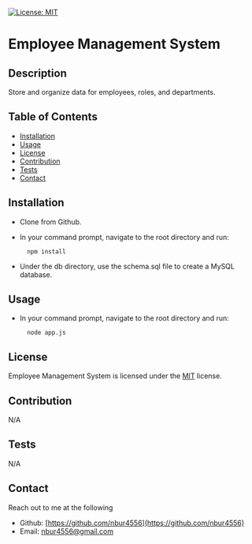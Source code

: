 
[![License: MIT](https://img.shields.io/badge/License-MIT-yellow.svg)](https://opensource.org/licenses/MIT)

# Employee Management System

## Description

Store and organize data for employees, roles, and departments.

## Table of Contents

* [Installation](#Installation)
* [Usage](#Usage)
* [License](#License)
* [Contribution](#Contribution)
* [Tests](#Tests)
* [Contact](#Contact)

## Installation

* Clone from Github. 
* In your command prompt, navigate to the root directory and run:

        npm install

* Under the db directory, use the schema.sql file to create a MySQL database.

## Usage

* In your command prompt, navigate to the root directory and run:

        node app.js

## License

Employee Management System is licensed under the [MIT](https://opensource.org/licenses/MIT) license.

## Contribution

N/A

## Tests

N/A

## Contact

Reach out to me at the following

* Github: [https://github.com/nbur4556](https://github.com/nbur4556)
* Email: nbur4556@gmail.com
    